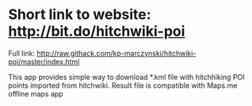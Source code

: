 # Short link to website: http://bit.do/hitchwiki-poi
Full link: http://raw.githack.com/kp-marczynski/hitchwiki-poi/master/index.html

This app provides simple way to download *.kml file with hitchhiking POI points imported from hitchwiki. Result file is compatible with Maps.me offline maps app
